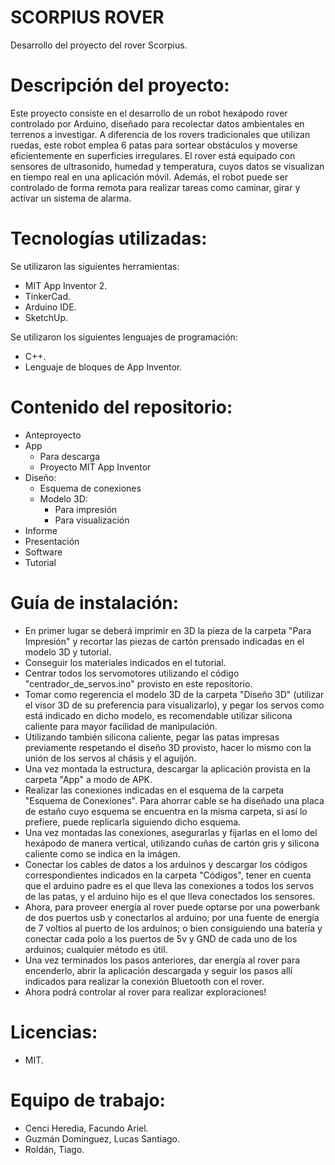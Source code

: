 # SCORPIUS ROVER
Desarrollo del proyecto del rover Scorpius.

# Descripción del proyecto:
Este proyecto consiste en el desarrollo de un robot hexápodo rover controlado por Arduino, diseñado para recolectar datos ambientales en terrenos a investigar. A diferencia de los rovers tradicionales que utilizan ruedas, este robot emplea 6 patas para sortear obstáculos y moverse eficientemente en superficies irregulares. El rover está equipado con sensores de ultrasonido, humedad y temperatura, cuyos datos se visualizan en tiempo real en una aplicación móvil. Además, el robot puede ser controlado de forma remota para realizar tareas como caminar, girar y activar un sistema de alarma.

# Tecnologías utilizadas:
  Se utilizaron las siguientes herramientas:
   - MIT App Inventor 2.
   - TinkerCad.
   - Arduino IDE.
   - SketchUp.

  Se utilizaron los siguientes lenguajes de programación:
   - C++.
   - Lenguaje de bloques de App Inventor.

# Contenido del repositorio:
- Anteproyecto
- App
  * Para descarga
  * Proyecto MIT App Inventor
- Diseño:
  * Esquema de conexiones
  * Modelo 3D:
    - Para impresión
    - Para visualización
- Informe
- Presentación
- Software
- Tutorial

# Guía de instalación:
- En primer lugar se deberá imprimir en 3D la pieza de la carpeta "Para Impresión" y recortar las piezas de cartón prensado indicadas en el modelo 3D y tutorial.
- Conseguir los materiales indicados en el tutorial.
- Centrar todos los servomotores utilizando el código "centrador_de_servos.ino" provisto en este repositorio.
- Tomar como regerencia el modelo 3D de la carpeta "Diseño 3D" (utilizar el visor 3D de su preferencia para visualizarlo), y pegar los servos como está indicado en dicho modelo, es recomendable utilizar silicona caliente para mayor facilidad de manipulación.
- Utilizando también silicona caliente, pegar las patas impresas previamente respetando el diseño 3D provisto, hacer lo mismo con la unión de los servos al chásis y el aguijón.
- Una vez montada la estructura, descargar la aplicación provista en la carpeta "App" a modo de APK.
- Realizar las conexiones indicadas en el esquema de la carpeta "Esquema de Conexiones". Para ahorrar cable se ha diseñado una placa de estaño cuyo esquema se encuentra en la misma carpeta, si así lo prefiere, puede replicarla siguiendo dicho esquema.
- Una vez montadas las conexiones, asegurarlas y fijarlas en el lomo del hexápodo de manera vertical, utilizando cuñas de cartón gris y silicona caliente como se indica en la imágen.
- Conectar los cables de datos a los arduinos y descargar los códigos correspondientes indicados en la carpeta "Códigos", tener en cuenta que el arduino padre es el que lleva las conexiones a todos los servos de las patas, y el arduino hijo es el que lleva conectados los sensores.
- Ahora, para proveer energía al rover puede optarse por una powerbank de dos puertos usb y conectarlos al arduino; por una fuente de energía de 7 voltios al puerto de los arduinos; o bien consiguiendo una batería y conectar cada polo a los puertos de 5v y GND de cada uno de los arduinos; cualquier método es útil.
- Una vez terminados los pasos anteriores, dar energía al rover para encenderlo, abrir la aplicación descargada y seguir los pasos allí indicados para realizar la conexión Bluetooth con el rover.
- Ahora podrá controlar al rover para realizar exploraciones!

# Licencias:
- MIT.

# Equipo de trabajo:
- Cenci Heredia, Facundo Ariel.
- Guzmán Domínguez, Lucas Santiago.
- Roldán, Tiago.
